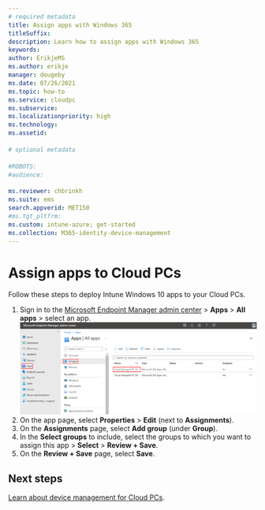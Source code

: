 ```yaml
---
# required metadata
title: Assign apps with Windows 365
titleSuffix:
description: Learn how to assign apps with Windows 365
keywords:
author: ErikjeMS  
ms.author: erikje
manager: dougeby
ms.date: 07/26/2021
ms.topic: how-to
ms.service: cloudpc
ms.subservice:
ms.localizationpriority: high
ms.technology:
ms.assetid: 

# optional metadata

#ROBOTS:
#audience:

ms.reviewer: chbrinkh
ms.suite: ems
search.appverid: MET150
#ms.tgt_pltfrm:
ms.custom: intune-azure; get-started
ms.collection: M365-identity-device-management
---
```


# Assign apps to Cloud PCs

Follow these steps to deploy Intune Windows 10 apps to your Cloud PCs.

1. Sign in to the [Microsoft Endpoint Manager admin center](https://go.microsoft.com/fwlink/?linkid=2109431) > **Apps** > **All apps** > select an app.
![Screenshot of select an app](./media/assign-apps/select-app.png)
2. On the app page, select **Properties** > **Edit** (next to **Assignments**).
3. On the **Assignments** page, select **Add group** (under **Group**).
4. In the **Select groups** to include, select the groups to which you want to assign this app > **Select** > **Review + Save**.
5. On the **Review + Save** page, select **Save**.

<!-- ########################## -->
## Next steps

[Learn about device management for Cloud PCs](device-management-overview.md).
